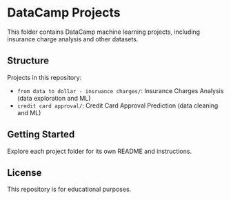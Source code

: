 # DataCamp Projects

This folder contains DataCamp machine learning projects, including insurance charge analysis and other datasets.

## Structure

Projects in this repository:

- `from data to dollar - insruance charges/`: Insurance Charges Analysis (data exploration and ML)
- `credit card approval/`: Credit Card Approval Prediction (data cleaning and ML)

## Getting Started

Explore each project folder for its own README and instructions.

## License

This repository is for educational purposes.
